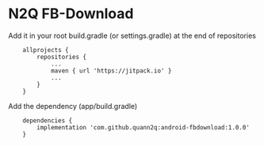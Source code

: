 # N2Q FB-Download

Add it in your root build.gradle (or settings.gradle) at the end of repositories

```
    allprojects {
        repositories {
            ...
            maven { url 'https://jitpack.io' }
            ...
        }
    }
```

Add the dependency (app/build.gradle)

```
    dependencies {
        implementation 'com.github.quann2q:android-fbdownload:1.0.0'
    }
```